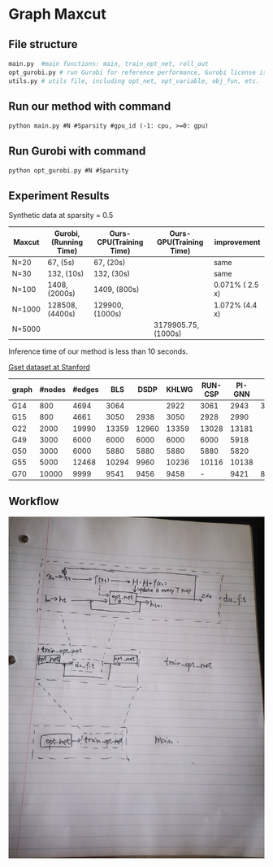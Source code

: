 # Graph Maxcut
## File structure
```python
main.py  #main functions: main, train_opt_net, roll_out
opt_gurobi.py # run Gurobi for reference performance, Gurobi license is required
utils.py # utils file, including opt_net, opt_variable, obj_fun, etc.
```
## Run our method with command 

```
python main.py #N #Sparsity #gpu_id (-1: cpu, >=0: gpu)
```

## Run Gurobi with command 

```
python opt_gurobi.py #N #Sparsity
```


## Experiment Results

Synthetic data at sparsity = 0.5
 
|Maxcut |Gurobi, (Running Time)| Ours-CPU(Training Time) | Ours-GPU(Training Time) |improvement |
|-------|------|----| ---- |---- |
|N=20   | 67, (5s)  | 67, (20s)|  | same |
|N=30   | 132, (10s)  | 132, (30s)|  | same |
|N=100   | 1408, (2000s)  | 1409, (800s)|  | 0.071\% ( 2.5 x) |
|N=1000   |  128508, (4400s)  |  129900, (1000s)|  | 1.072\% (4.4 x) |
|N=5000 | |  | 3179905.75, (1000s) | |

Inference time of our method is less than 10 seconds.


[Gset dataset at Stanford](https://web.stanford.edu/~yyye/yyye/Gset/)

| graph | #nodes| #edges |  BLS | DSDP | KHLWG | RUN-CSP | PI-GNN | Ours | gap in percentage |
|---|----------|-------|-----|-----|--------|----------|------|----|---------------------------|
|G14 | 800 | 4694 | 3064| | 2922 | 3061 | 2943 | 3026 | 1.24 \%|
|G15 | 800 | 4661 |  3050 | 2938 | 3050 | 2928 | 2990 | | \% |
|G22 | 2000 | 19990 |  13359 | 12960 | 13359 | 13028 | 13181 | |  \% |
|G49 | 3000 | 6000 |  6000 | 6000 | 6000 | 6000 | 5918 | |  \% |
|G50 | 3000 | 6000 |  5880 | 5880 | 5880 | 5880 | 5820 | |  \% |
|G55 | 5000 | 12468 |  10294 | 9960 | 10236 | 10116 | 10138 | |   \% |
|G70 | 10000 | 9999 |  9541 | 9456 | 9458 | - | 9421 |8917.02 | 6.54 \% |



## Workflow
 ![pipeline](pipeline.jpg)
